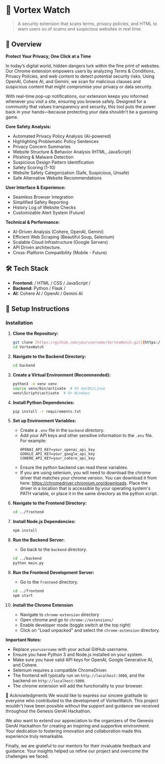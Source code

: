 # 🚀 Vortex Watch

>  A security extension that scans terms, privacy policies, and HTML to warn users so of scams and suspicious websites in real time.

## 📖 Overview  
**Protect Your Privacy, One Click at a Time**  

In today’s digital world, hidden dangers lurk within the fine print of websites. Our Chrome extension empowers users by analyzing Terms & Conditions, Privacy Policies, and web content to detect potential security risks. Using OpenAI, Cohere AI, and Gemini, we scan for malicious clauses and suspicious content that might compromise your privacy or data security.

With real-time pop-up notifications, our extension keeps you informed whenever you visit a site, ensuring you browse safely. Designed for a community that values transparency and security, this tool puts the power back in your hands—because protecting your data shouldn’t be a guessing game.

**Core Safety Analysis:**

* Automated Privacy Policy Analysis (AI-powered)
* Highlighting Problematic Policy Sentences
* Privacy Concern Summaries
* Website Structure & Behavior Analysis (HTML, JavaScript)
* Phishing & Malware Detection
* Suspicious Design Pattern Identification
* Safety Scoring (1-10)
* Website Safety Categorization (Safe, Suspicious, Unsafe)
* Safe Alternative Website Recommendations

**User Interface & Experience:**

* Seamless Browser Integration
* Simplified Safety Reporting
* History Log of Website Checks
* Customizable Alert System (Future)

**Technical & Performance:**

* AI-Driven Analysis (Cohere, OpenAI, Gemini)
* Efficient Web Scraping (Beautiful Soup, Selenium)
* Scalable Cloud Infrastructure (Google Servers)
* API Driven architecture.
* Cross-Platform Compatibility (Mobile - Future)

## 🛠 Tech Stack  
- **Frontend:** / HTML / CSS / JavaScript /   
- **Backend:** Python  / Flask /   
- **AI:** Cohere AI / OpenAI / Gemini AI

## 🚀 Setup Instructions

### Installation

1.  **Clone the Repository:**
    ```bash
    git clone [https://github.com/yourusername/VortexWatch.git](https://github.com/yourusername/VortexWatch.git)
    cd VortexWatch
    ```

2.  **Navigate to the Backend Directory:**
    ```bash
    cd backend
    ```

3.  **Create a Virtual Environment (Recommended):**
    ```bash
    python3 -m venv venv
    source venv/bin/activate  # On macOS/Linux
    venv\Scripts\activate  # On Windows
    ```

4.  **Install Python Dependencies:**
    ```bash
    pip install -r requirements.txt
    ```

5.  **Set up Environment Variables:**
    * Create a `.env` file in the `backend` directory.
    * Add your API keys and other sensitive information to the `.env` file. For example:
        ```
        OPENAI_API_KEY=your_openai_api_key
        GOOGLE_API_KEY=your_google_api_key
        COHERE_API_KEY=your_cohere_api_key
        ```
    * Ensure the python backend can read these variables.
    * If you are using selenium, you will need to download the chrome driver that matches your chrome version. You can download it from here: https://chromedriver.chromium.org/downloads. Place the driver in a location that is accessible by your operating system's PATH variable, or place it in the same directory as the python script.

6.  **Navigate to the Frontend Directory:**
    ```bash
    cd ../frontend
    ```

7.  **Install Node.js Dependencies:**
    ```bash
    npm install
    ```

8.  **Run the Backend Server:**
    * Go back to the `backend` directory.
    ```bash
    cd ../backend
    python main.py
    ```

9.  **Run the Frontend Development Server:**
    * Go to the `frontend` directory.
    ```bash
    cd ../frontend
    npm start
    ```

10. **Install the Chrome Extension**

    * Navigate to `chrome-extension` directory
    * Open chrome and go to `chrome://extensions/`
    * Enable developer mode (toggle switch at the top right)
    * Click on "Load unpacked" and select the `chrome-extension` directory.

**Important Notes:**

* Replace `yourusername` with your actual GitHub username.
* Ensure you have Python 3 and Node.js installed on your system.
* Make sure you have valid API keys for OpenAI, Google Generative AI, and Cohere.
* Selenium requires a compatible ChromeDriver.
* The frontend will typically run on `http://localhost:3000`, and the backend on `http://localhost:5000`.
* The chrome extension will add the functionality to your browser.



🙌 Acknowledgments
We would like to express our sincere gratitude to everyone who contributed to the development of VortexWatch. This project wouldn't have been possible without the support and guidance we received throughout the Genesis GenAI Hackathon.

We also want to extend our appreciation to the organizers of the Genesis GenAI Hackathon for creating an inspiring and supportive environment. Your dedication to fostering innovation and collaboration made this experience truly remarkable.

Finally, we are grateful to our mentors for their invaluable feedback and guidance. Your insights helped us refine our project and overcome the challenges we faced.
